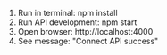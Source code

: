 1. Run in terminal: npm install
2. Run API development: npm start
3. Open browser: http://localhost:4000
4. See message: "Connect API success"
